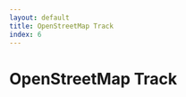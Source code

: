 ```yaml
---
layout: default
title: OpenStreetMap Track
index: 6
---
```


OpenStreetMap Track
===================
